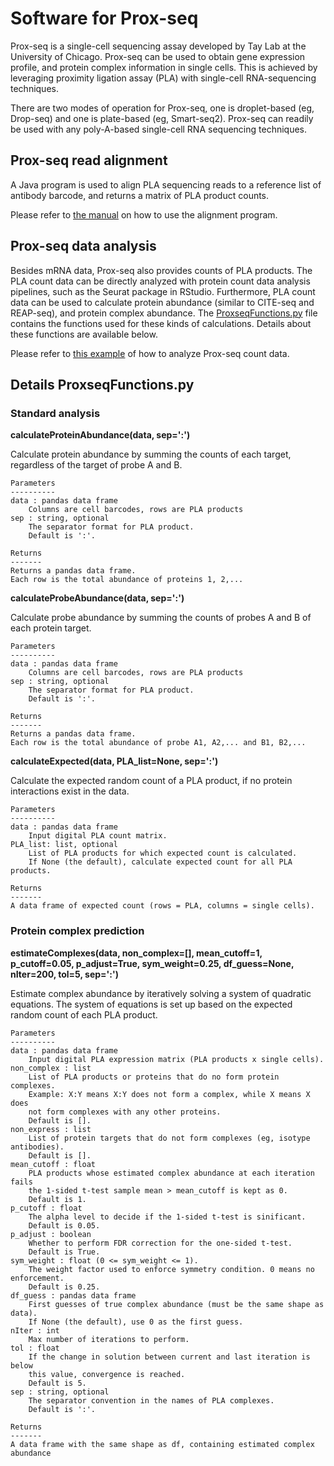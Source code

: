 # Software for Prox-seq

Prox-seq is a single-cell sequencing assay developed by Tay Lab at the University of Chicago. Prox-seq can be used to obtain gene expression profile, and protein complex information in single cells. This is achieved by leveraging proximity ligation assay (PLA) with single-cell RNA-sequencing techniques.

There are two modes of operation for Prox-seq, one is droplet-based (eg, Drop-seq) and one is plate-based (eg, Smart-seq2). Prox-seq can readily be used with any poly-A-based single-cell RNA sequencing techniques.

## Prox-seq read alignment

A Java program is used to align PLA sequencing reads to a reference list of antibody barcode, and returns a matrix of PLA product counts.

Please refer to [the manual](https://github.com/tay-lab/Prox-seq/blob/master/alignment_manual.pdf) on how to use the alignment program.

## Prox-seq data analysis

Besides mRNA data, Prox-seq also provides counts of PLA products. The PLA count data can be directly analyzed with protein count data analysis pipelines, such as the Seurat package in RStudio. Furthermore, PLA count data can be used to calculate protein abundance (similar to CITE-seq and REAP-seq), and protein complex abundance. The [ProxseqFunctions.py](https://github.com/tay-lab/Prox-seq/blob/master/ProxseqFunctions.py) file contains the functions used for these kinds of calculations. Details about these functions are available below.

Please refer to [this example](https://github.com/tay-lab/Prox-seq/blob/master/PLA_data_analysis_example.ipynb) of how to analyze Prox-seq count data.

## Details ProxseqFunctions.py

### Standard analysis

**calculateProteinAbundance(data, sep=':')**

Calculate protein abundance by summing the counts of each target, regardless of the target of probe A and B.

    Parameters
    ----------
    data : pandas data frame
        Columns are cell barcodes, rows are PLA products
    sep : string, optional
        The separator format for PLA product.
        Default is ':'.

    Returns
    -------
    Returns a pandas data frame.
    Each row is the total abundance of proteins 1, 2,...

**calculateProbeAbundance(data, sep=':')**

Calculate probe abundance by summing the counts of probes A and B of each protein target.

    Parameters
    ----------
    data : pandas data frame
        Columns are cell barcodes, rows are PLA products
    sep : string, optional
        The separator format for PLA product.
        Default is ':'.

    Returns
    -------
    Returns a pandas data frame.
    Each row is the total abundance of probe A1, A2,... and B1, B2,...

**calculateExpected(data, PLA_list=None, sep=':')**

Calculate the expected random count of a PLA product, if no protein interactions exist in the data.

    Parameters
    ----------
    data : pandas data frame
        Input digital PLA count matrix.
    PLA_list: list, optional
        List of PLA products for which expected count is calculated.
        If None (the default), calculate expected count for all PLA products.

    Returns
    -------
    A data frame of expected count (rows = PLA, columns = single cells).

### Protein complex prediction

**estimateComplexes(data, non_complex=[], mean_cutoff=1, p_cutoff=0.05, p_adjust=True, sym_weight=0.25, df_guess=None, nIter=200, tol=5, sep=':')**

Estimate complex abundance by iteratively solving a system of quadratic equations. The system of equations is set up based on the expected random count of each PLA product.

    Parameters
    ----------
    data : pandas data frame
        Input digital PLA expression matrix (PLA products x single cells).
    non_complex : list
        List of PLA products or proteins that do no form protein complexes.
        Example: X:Y means X:Y does not form a complex, while X means X does
        not form complexes with any other proteins.
        Default is [].
    non_express : list
        List of protein targets that do not form complexes (eg, isotype antibodies).
        Default is [].
    mean_cutoff : float
        PLA products whose estimated complex abundance at each iteration fails
        the 1-sided t-test sample mean > mean_cutoff is kept as 0.
        Default is 1.
    p_cutoff : float
        The alpha level to decide if the 1-sided t-test is sinificant.
        Default is 0.05.
    p_adjust : boolean
        Whether to perform FDR correction for the one-sided t-test.
        Default is True.
    sym_weight : float (0 <= sym_weight <= 1).
        The weight factor used to enforce symmetry condition. 0 means no enforcement.
        Default is 0.25.
    df_guess : pandas data frame
        First guesses of true complex abundance (must be the same shape as data).
        If None (the default), use 0 as the first guess.
    nIter : int
        Max number of iterations to perform.
    tol : float
        If the change in solution between current and last iteration is below
        this value, convergence is reached.
        Default is 5.
    sep : string, optional
        The separator convention in the names of PLA complexes.
        Default is ':'.

    Returns
    -------
    A data frame with the same shape as df, containing estimated complex abundance
